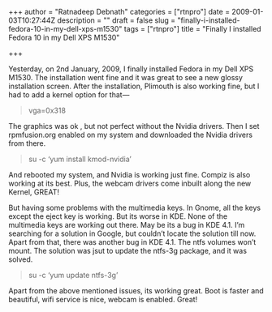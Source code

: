 +++
author = "Ratnadeep Debnath"
categories = ["rtnpro"]
date = 2009-01-03T10:27:44Z
description = ""
draft = false
slug = "finally-i-installed-fedora-10-in-my-dell-xps-m1530"
tags = ["rtnpro"]
title = "Finally I installed Fedora 10 in my Dell XPS M1530"

+++


Yesterday, on 2nd January, 2009, I finally installed Fedora in my Dell XPS M1530. The installation went fine and it was great to see a new glossy installation screen. After the installation, Plimouth is also working fine, but I had to add a kernel option for that—

> vga=0x318

The graphics was ok , but not perfect without the Nvidia drivers. Then I set rpmfusion.org enabled on my system and downloaded the Nvidia drivers from there.

> su -c ‘yum install kmod-nvidia’

And rebooted my system, and Nvidia is working just fine. Compiz is also working at its best. Plus, the webcam drivers come inbuilt along the new Kernel, GREAT!

But having some problems with the multimedia keys. In Gnome, all the keys except the eject key is working. But its worse in KDE. None of the multimedia keys are working out there. May be its a bug in KDE 4.1. I’m searching for a solution in Google, but couldn’t locate the solution till now. Apart from that, there was another bug in KDE 4.1. The ntfs volumes won’t mount. The solution was jsut to update the ntfs-3g package, and it was solved.

> su -c ‘yum update ntfs-3g’

Apart from the above mentioned issues, its working great. Boot is faster and beautiful, wifi service is nice, webcam is enabled. Great!

